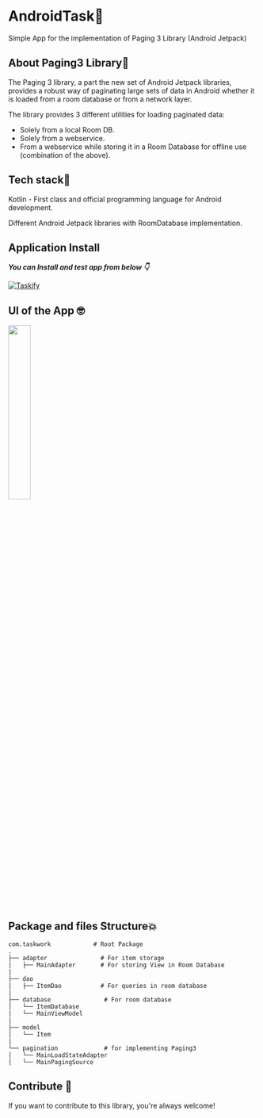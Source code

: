 # AndroidTask🌱
Simple App for the implementation of Paging 3 Library (Android Jetpack)

## About Paging3 Library🌻
The Paging 3 library, a part the new set of Android Jetpack libraries, provides a robust way of paginating large sets of data in Android whether it is loaded from a room database or from a network layer.

The library provides 3 different utilities for loading paginated data:

- Solely from a local Room DB.
- Solely from a webservice.
- From a webservice while storing it in a Room Database for offline use (combination of the above).


## Tech stack🦾
Kotlin - First class and official programming language for Android development.

Different Android Jetpack libraries with RoomDatabase implementation.

## Application Install

***You can Install and test  app from below 👇***

[![Taskify](https://img.shields.io/badge/AndroidTask✅-APK-red.svg?style=for-the-badge&logo=android)](https://github.com/Vaibhav2002/Taskify/releases/tag/1.0.0)


## UI of the App 🤓
<img src="https://github.com/Bhawna1203/AndroidTask/blob/master/Code.gif" align="middle" width="30%"/>


## Package and files Structure💥

    com.taskwork            # Root Package
    .
    ├── adapter               # For item storage
    |   ├── MainAdapter       # For storing View in Room Database
    |
    ├── dao
    |   ├── ItemDao           # For queries in room database
    |
    ├── database               # For room database
    │   └── ItemDatabase    
    |   └── MainViewModel 
    |
    ├── model
    │   └── Item 
    |
    └── pagination             # for implementing Paging3
    │   └── MainLoadStateAdapter
    |   └── MainPagingSource
    
    
   
   
## Contribute 🤝

If you want to contribute to this library, you're always welcome!

    
    
 



